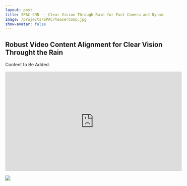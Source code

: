 ```yaml
---
layout: post
title: SPAC-CNN -- Clear Vision Through Rain for Fast Camera and Dynamic Scenes
image: /projects/SPAC/teaserComp.jpg
show-avatar: false
---
```


## Robust Video Content Alignment for Clear Vision Throught the Rain

Content to Be Added.

<iframe width="560" height="315" src="https://www.youtube.com/embed/6m7V8bB0P40" frameborder="0" allow="autoplay; encrypted-media" allowfullscreen></iframe>


![](https://hotndy.github.io/projects/SPAC/systemDiagram.png)
